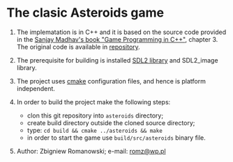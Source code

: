 # The clasic Asteroids game

1. The implematation is in C++ and it is based on the source code provided in the [Sanjay Madhav's book "Game Programming in C++"](https://www.amazon.com/Game-Programming-Creating-Games-Design/dp/0134597206), chapter 3. The original code is available in [repository](https://github.com/gameprogcpp/code).

1. The prerequisite for building is installed [SDL2 library](https://www.libsdl.org/) and SDL2_image library. 

1. The project uses [cmake](https://cmake.org/) configuration files, and hence is platform independent.

1. In order to build the project make the following steps:
    - clon this git repository into `asteroids` directory;
    - create build directory outside the cloned source directory;
    - type: `cd build && cmake ../asteroids && make`
    - in order to start the game use `build/src/asteroids` binary file.
    
1. Author: Zbigniew Romanowski; e-mail: romz@wp.pl

